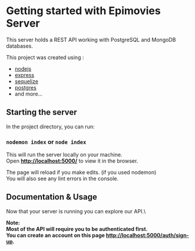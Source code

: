 # Getting started with Epimovies Server
This server holds a REST API working with PostgreSQL and MongoDB databases.  

This project was created using :   
  * [nodejs](https://github.com/nodejs/node)  
  * [express](https://github.com/expressjs/express)  
  * [sequelize](https://github.com/sequelize/sequelize)  
  * [postgres](https://github.com/postgres/postgres)  
  * and more...  

## Starting the server

In the project directory, you can run:

### `nodemon index` or `node index` 
 
This will run the server locally on your machine.\
Open **[http://localhost:5000/](http://localhost:5000/)** to view it in the browser.

The page will reload if you make edits. (if you used nodemon)\
You will also see any lint errors in the console.

## Documentation & Usage

Now that your server is running you can explore our API.\

**Note:\
Most of the API will require you to be authenticated first. \
You can create an account on this page [http://localhost:5000/auth/sign-up](http://localhost:5000/auth/sign-up).**


